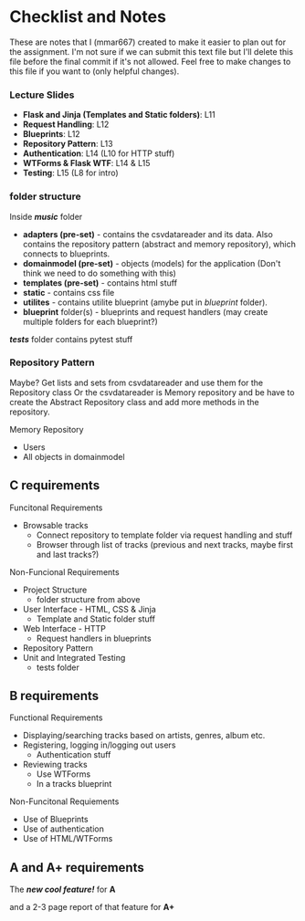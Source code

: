 # Checklist and Notes

These are notes that I (mmar667) created to make it easier to plan out for the assignment. I'm not sure if we can submit this text file but I'll delete this file before the final commit if it's not allowed. Feel free to make changes to this file if you want to (only helpful changes).

### Lecture Slides
- **Flask and Jinja (Templates and Static folders)**: L11
- **Request Handling**: L12
- **Blueprints**: L12
- **Repository Pattern**: L13
- **Authentication**: L14 (L10 for HTTP stuff)
- **WTForms & Flask WTF**: L14 & L15
- **Testing**: L15 (L8 for intro)

### folder structure

Inside ***music*** folder
- **adapters (pre-set)** - contains the csvdatareader and its data. Also contains the repository pattern (abstract and memory repository), which connects to blueprints.
- **domainmodel (pre-set)** - objects (models) for the application (Don't think we need to do something with this)
- **templates (pre-set)** - contains html stuff
- **static** - contains css file
- **utilites** - contains utilite blueprint (amybe put in *blueprint* folder).
- **blueprint** folder(s) - blueprints and request handlers (may create multiple folders for each blueprint?)

 ***tests*** folder contains pytest stuff

### Repository Pattern

Maybe? Get lists and sets from csvdatareader and use them for the Repository class
Or the csvdatareader is Memory repository and be have to create the Abstract Repository class and add more methods in the repository.

Memory Repository
- Users
- All objects in domainmodel

## C requirements

Funcitonal Requirements
- Browsable tracks
    - Connect repository to template folder via request handling and stuff
    - Browser through list of tracks (previous and next tracks, maybe first and last tracks?)

Non-Funcional Requirements
- Project Structure
    - folder structure from above
- User Interface - HTML, CSS & Jinja
    - Template and Static folder stuff
- Web Interface - HTTP
    - Request handlers in blueprints
- Repository Pattern
- Unit and Integrated Testing
    - tests folder

## B requirements

Functional Requirements
- Displaying/searching tracks based on artists, genres, album etc. 
- Registering, logging in/logging out users
    - Authentication stuff
- Reviewing tracks
    - Use WTForms
    - In a tracks blueprint

Non-Funcitonal Requiements
- Use of Blueprints
- Use of authentication
- Use of HTML/WTForms

## A and A+ requirements

The ***new cool feature!*** for **A**

and a 2-3 page report of that feature for **A+**
